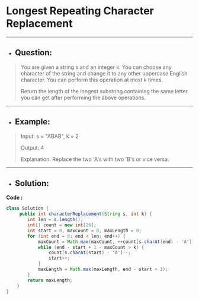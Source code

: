 # Longest Repeating Character Replacement
---
- ## Question:
> You are given a string s and an integer k. You can choose any character of the string and change it to any other uppercase English character. You can perform this operation at most k times.
> 
> Return the length of the longest substring containing the same letter you can get after performing the above operations.
---
- ## Example:
> Input: s = "ABAB", k = 2
> 
> Output: 4
> 
> Explanation: Replace the two 'A's with two 'B's or vice versa.
---
- ## Solution:
**Code :**
```java
class Solution {
     public int characterReplacement(String s, int k) {
        int len = s.length();
        int[] count = new int[26];
        int start = 0, maxCount = 0, maxLength = 0;
        for (int end = 0; end < len; end++) {
            maxCount = Math.max(maxCount, ++count[s.charAt(end) - 'A']);
            while (end - start + 1 - maxCount > k) {
                count[s.charAt(start) - 'A']--;
                start++;
            }
            maxLength = Math.max(maxLength, end - start + 1);
        }
        return maxLength;
    }
}
